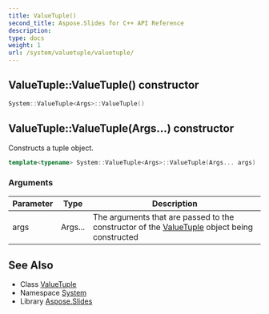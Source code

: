 ```yaml
---
title: ValueTuple()
second_title: Aspose.Slides for C++ API Reference
description: 
type: docs
weight: 1
url: /system/valuetuple/valuetuple/
---
```

## ValueTuple::ValueTuple() constructor




```cpp
System::ValueTuple<Args>::ValueTuple()
```

## ValueTuple::ValueTuple(Args...) constructor


Constructs a tuple object.

```cpp
template<typename> System::ValueTuple<Args>::ValueTuple(Args... args)
```


### Arguments

| Parameter | Type | Description |
| --- | --- | --- |
| args | Args... | The arguments that are passed to the constructor of the [ValueTuple](../) object being constructed |

## See Also

* Class [ValueTuple](../)
* Namespace [System](../../)
* Library [Aspose.Slides](../../../)